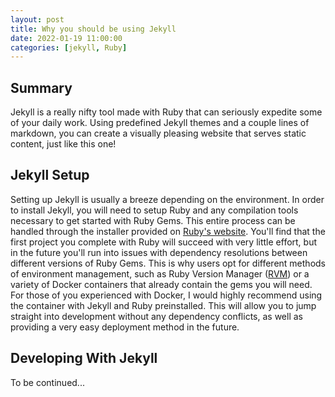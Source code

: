```yaml
---
layout: post
title: Why you should be using Jekyll
date: 2022-01-19 11:00:00
categories: [jekyll, Ruby]
---
```


## Summary

Jekyll is a really nifty tool made with Ruby that can seriously expedite some of your daily work. Using predefined Jekyll themes and a couple lines of markdown, you can create a visually pleasing website that serves static content, just like this one!

## Jekyll Setup

Setting up Jekyll is usually a breeze depending on the environment. In order to install Jekyll, you will need to setup Ruby and any compilation tools necessary to get started with Ruby Gems. This entire process can be handled through the installer provided on [Ruby's website](https://www.ruby-lang.org/en/). You'll find that the first project you complete with Ruby will succeed with very little effort, but in the future you'll run into issues with dependency resolutions between different versions of Ruby Gems. This is why users opt for different methods of environment management, such as Ruby Version Manager ([RVM](https://rvm.io/)) or a variety of Docker containers that already contain the gems you will need. For those of you experienced with Docker, I would highly recommend using the container with Jekyll and Ruby preinstalled. This will allow you to jump straight into development without any dependency conflicts, as well as providing a very easy deployment method in the future.

## Developing With Jekyll

To be continued...